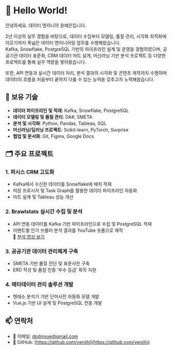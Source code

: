 # 💼 Hello World!

안녕하세요. 데이터 엔지니어 윤예은입니다.

2년 이상의 실무 경험을 바탕으로, 데이터 수집부터 모델링, 품질 관리, 시각화 최적화에 이르기까지 폭넓은 데이터 엔지니어링 업무를 수행해왔습니다.  
Kafka, Snowflake, PostgreSQL 기반의 파이프라인 설계 및 운영을 경험하였으며, 공공기관 데이터 표준화, CRM 데이터 마트 설계, 머신러닝 기반 분석 프로젝트 등 다양한 프로젝트를 통해 실무 역량을 쌓아왔습니다.

또한, API 연동과 실시간 데이터 처리, 분석 결과의 시각화 및 콘텐츠 제작까지 수행하며 데이터의 흐름을 처음부터 끝까지 다룰 수 있는 능력을 갖추고자 노력해왔습니다.

## 🔧 보유 기술

- **데이터 파이프라인 및 적재**: Kafka, Snowflake, PostgreSQL
- **데이터 모델링 및 품질 관리**: DA#, SMETA
- **분석 및 시각화**: Python, Pandas, Tableau, SQL
- **머신러닝/딥러닝 프로젝트**: Scikit-learn, PyTorch, Surprise
- **협업 및 문서화**: Git, Figma, Google Docs

## 🗂 주요 프로젝트

### 1. 퍼시스 CRM 고도화
- Kafka에서 수신한 데이터를 Snowflake에 배치 적재
- 저장 프로시저 및 Task Graph를 활용한 데이터 파이프라인 자동화
- 마트 설계 및 Tableau 성능 개선

### 2. Brawlstats 실시간 수집 및 분석
- API 연동 데이터를 Kafka 기반 파이프라인으로 수집 및 PostgreSQL 적재
- 이벤트별 인기 브롤러 분석 결과를 YouTube 숏폼으로 제작  
  🔗 [분석 영상 보기](https://www.youtube.com/shorts/Ku1gcMrfC30)

### 3. 공공기관 데이터 관리체계 구축
- SMETA 기반 품질 진단 및 표준사전 구축
- ERD 작성 및 품질 인증 ‘우수 등급’ 획득 지원

### 4. 메타데이터 관리 솔루션 개발
- 형태소 분석기 기반 단어사전 자동화 모델 개발
- Vue.js 기반 UI 설계 및 PostgreSQL 연동 개발

## 📫 연락처

- 📧 이메일: dpdmsye@gmail.com
- 🐙 GitHub: [https://github.com/yeniihi](https://github.com/yeniihi)

